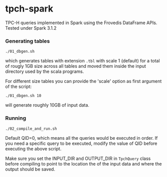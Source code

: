 # tpch-spark

TPC-H queries implemented in Spark using the Frovedis DataFrame APIs.
Tested under Spark 3.1.2

### Generating tables

```
./01_dbgen.sh
```
which generates tables with extension `.tbl` with scale 1 (default) for a total of rougly 1GB size across all tables
and moved them inside the input directory used by the scala programs.

For different size tables you can provide the 'scale' option as first argument of the script:
```
./01_dbgen.sh 10
```
will generate roughly 10GB of input data.

### Running

```
./02_compile_and_run.sh
```

Default QID=0, which means all the queries would be executed in order.
If you need a specific query to be executed, modify the value of QID before executing the above script.

Make sure you set the INPUT_DIR and OUTPUT_DIR in `TpchQuery` class before compiling to point to the
location the of the input data and where the output should be saved.

